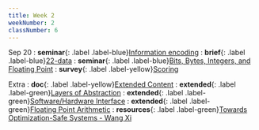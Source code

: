 ```yaml
---
title: Week 2
weekNumber: 2
classNumber: 6
---
```


Sep 20
: **seminar**{: .label .label-blue}[Information encoding](/ics-23-fall/assets/class6/23-slides/2-information%20encoding.pdf)
  : **brief**{: .label .label-blue}[22-data](/ics-23-fall/assets/class6/22-slides/2-data-brief.pdf)
: **seminar**{: .label .label-blue}[Bits, Bytes, Integers, and Floating Point](/ics-23-fall/assets/class6/23-slides/discussion/Bits,%20Bytes,%20%20Integers,%20and%20Floating%20Point.pdf)
  : **survey**{: .label .label-yellow}[Scoring](https://www.wjx.cn/vm/YcBC5N3.aspx)

Extra
: **doc**{: .label .label-yellow}[Extended Content](https://docs.qq.com/sheet/DUndSVGtZU2dlZENu)
  : **extended**{: .label .label-green}[Layers of Abstraction](/ics-23-fall/assets/class6/23-slides/extra/Layers%20of%20Abstraction.pdf)
: **extended**{: .label .label-green}[Software/Hardware Interface](/ics-23-fall/assets/class6/23-slides/extra/S&H-Data.pdf)
  : **extended**{: .label .label-green}[Floating Point Arithmetic](/ics-23-fall/assets/class6/23-slides/extra/Floating%20Point%20Arithmetic.pdf)
: **resources**{: .label .label-green}[Towards Optimization-Safe Systems - Wang Xi](/ics-23-fall/assets/class6/23-slides/extra/Towards%20Optimization-Safe%20Systems-wang%20xi.pdf)